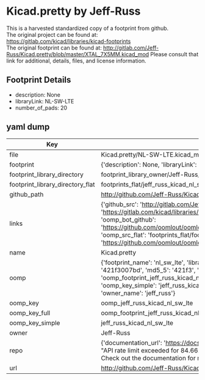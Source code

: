 # Kicad.pretty by Jeff-Russ  
This is a harvested standardized copy of a footprint from github.  
The original project can be found at:  
https://gitlab.com/kicad/libraries/kicad-footprints  
The original footprint can be found at:
http://gitlab.com/Jeff-Russ/Kicad.pretty/blob/master/XTAL_7X5MM.kicad_mod
Please consult that link for additional, details, files, and license information.  
## Footprint Details
* description: None  
* libraryLink: NL-SW-LTE  
* number_of_pads: 20  
## yaml dump  
| Key | Value |  
| --- | --- |  
| file | Kicad.pretty/NL-SW-LTE.kicad_mod |  
| footprint | {'description': None, 'libraryLink': 'NL-SW-LTE', 'number_of_pads': 20} |  
| footprint_library_directory | footprint_library_owner/Jeff-Russ_Kicad.pretty |  
| footprint_library_directory_flat | footprints_flat/jeff_russ_kicad_nl_sw_lte/working |  
| github_path | http://github.com/Jeff-Russ/Kicad.pretty/blob/master/NL-SW-LTE.kicad_mod |  
| links | {'github_src': 'http://gitlab.com/Jeff-Russ/Kicad.pretty/blob/master/XTAL_7X5MM.kicad_mod', 'github_src_repo': 'https://gitlab.com/kicad/libraries/kicad-footprints', 'oomp_bot': 'footprints/jeff_russ_kicad_nl_sw_lte/working', 'oomp_bot_github': 'https://github.com/oomlout/oomlout_oomp_footprint_bot/tree/main/footprints/jeff_russ_kicad_nl_sw_lte/working', 'oomp_src_flat': 'footprints_flat/footprints_flat/jeff_russ_kicad_nl_sw_lte/working', 'oomp_src_flat_github': 'https://github.com/oomlout/oomlout_oomp_footprint_src/tree/main/footprints_flat/jeff_russ_kicad_nl_sw_lte/working'} |  
| name | Kicad.pretty |  
| oomp | {'footprint_name': 'nl_sw_lte', 'library_name': 'kicad', 'md5': '421f3007bd624a459a54ae166ab685b0', 'md5_10': '421f3007bd', 'md5_5': '421f3', 'md5_6': '421f30', 'oomp_key': 'oomp_jeff_russ_kicad_nl_sw_lte', 'oomp_key_extra': 'oomp_footprint_jeff_russ_kicad_nl_sw_lte', 'oomp_key_full': 'oomp_footprint_jeff_russ_kicad_nl_sw_lte_421f30', 'oomp_key_simple': 'jeff_russ_kicad_nl_sw_lte', 'original_filename': 'Kicad.pretty/NL-SW-LTE.kicad_mod', 'owner_name': 'jeff_russ'} |  
| oomp_key | oomp_jeff_russ_kicad_nl_sw_lte |  
| oomp_key_full | oomp_footprint_jeff_russ_kicad_nl_sw_lte |  
| oomp_key_simple | jeff_russ_kicad_nl_sw_lte |  
| owner | Jeff-Russ |  
| repo | {'documentation_url': 'https://docs.github.com/rest/overview/resources-in-the-rest-api#rate-limiting', 'message': "API rate limit exceeded for 84.66.173.59. (But here's the good news: Authenticated requests get a higher rate limit. Check out the documentation for more details.)"} |  
| url | http://github.com/Jeff-Russ/Kicad.pretty |  

